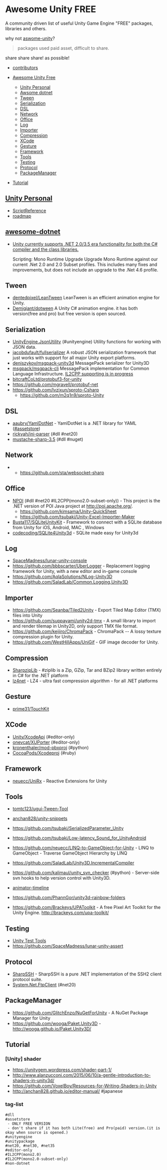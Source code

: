 # Awesome Unity FREE
A community driven list of useful Unity Game Engine "FREE" packages, libraries and others.

why not [aswome-unity](https://github.com/RyanNielson/awesome-unity)?

> packages used paid asset, difficult to share.

share share share! as possible!

* [contributors](https://github.com/netpyoung/awesome-unity-free/graphs/contributors)


* [Awesome Unity Free](#awesome-unity-free)

  * [Unity Personal](#unity-personal)
  * [Awsome dotnet](#awesome-dotnet)
  * [Tween](#tween)
  * [Serialization](#serialization)
  * [DSL](#dsl)
  * [Network](#network)
  * [Office](#office)
  * [Log](#log)
  * [Importer](#importer)
  * [Compression](#compression)
  * [XCode](#xcode)
  * [Gesture](#gesture)
  * [Framework](#framework)
  * [Tools](#tools)
  * [Testing](#testing)
  * [Protocol](#protocol)
  * [PackageManager](#packagemanager)


* [Tutorial](#tutorial)








## [Unity Personal](https://store.unity.com/download?ref=personal)
* [ScriptReference](http://docs.unity3d.com/ScriptReference/)
*  [roadmap](http://unity3d.com/roadmap)



## [awesome-dotnet](https://github.com/quozd/awesome-dotnet)


* [Unity currently supports .NET 2.0/3.5 era functionality for both the C# compiler and the class libraries.](http://blogs.unity3d.com/2014/05/20/the-future-of-scripting-in-unity/)


    Scripting: Mono Runtime Upgrade
    Upgrade Mono Runtime against our current .Net 2.0 and 2.0 Subset profiles.
    This includes many fixes and improvements, but does not include an upgrade to the .Net 4.6 profile.








## Tween
* [dentedpixel/LeanTween](https://github.com/dentedpixel/LeanTween) LeanTween is an efficient animation engine for Unity.
* [Demigiant/dotween](https://github.com/Demigiant/dotween)  A Unity C# animation engine. it has both version(free and pro) but free version is open sourced.


## Serialization
* [UnityEngine.JsonUtility](https://docs.unity3d.com/ScriptReference/JsonUtility.html) (#unityengine) Utility functions for working with JSON data.
* [jacobdufault/fullserializer](https://github.com/jacobdufault/fullserializer) A robust JSON serialization framework that just works with support for all major Unity export platforms.
* [deniszykov/msgpack-unity3d](https://github.com/deniszykov/msgpack-unity3d) MessagePack serializer for Unity3D
* [msgpack/msgpack-cli](https://github.com/msgpack/msgpack-cli) MessagePack implementation for Common Language Infrastructure. [IL2CPP supporting is in progress](https://github.com/msgpack/msgpack-cli/wiki/Xamarin-and-Unity)
* [bitcraftCoLtd/protobuf3-for-unity](https://github.com/bitcraftCoLtd/protobuf3-for-unity)
* https://github.com/mgravell/protobuf-net
* https://github.com/lvzixun/sproto-Csharp
    * https://github.com/m2q1n9/sproto-Unity


## DSL
* [aaubry/YamlDotNet](https://github.com/aaubry/YamlDotNet) - YamlDotNet is a .NET library for YAML ([#assetstore](https://www.assetstore.unity3d.com/en/#!/content/36292))
* [rickyah/ini-parser](https://github.com/rickyah/ini-parser) (#dll #net20)
* [mustache-sharp-3.5](https://www.nuget.org/packages/mustache-sharp-3.5/) (#dll #nuget)


## Network
* * https://github.com/sta/websocket-sharp


## Office
* [NPOI](http://npoi.codeplex.com/) (#dll #net20 #IL2CPP(mono2.0-subset-only)) - This project is the .NET version of POI Java project at http://poi.apache.org/.
  * https://github.com/kimsama/Unity-QuickSheet
  * https://github.com/tsubaki/Unity-Excel-Importer-Maker
* [Busta117/SQLiteUnityKit](https://github.com/Busta117/SQLiteUnityKit) - Framework to connect with a SQLite database from Unity for iOS, Android, MAC , Windows
* [codecoding/SQLite4Unity3d](https://github.com/codecoding/SQLite4Unity3d) - SQLite made easy for Unity3d


## Log
* [SpaceMadness/lunar-unity-console](https://github.com/SpaceMadness/lunar-unity-console)
* https://github.com/bbbscarter/UberLogger - Replacement logging framework for Unity, with a new editor and in-game console
* https://github.com/AqlaSolutions/NLog-Unity3D
* https://github.com/SaladLab/Common.Logging.Unity3D


## Importer
* https://github.com/Seanba/Tiled2Unity - Export Tiled Map Editor (TMX) files into Unity
* https://github.com/suppayami/unity2d-tmx - A small library to import and render tilemap in Unity2D, only support TMX file format.
* https://github.com/keijiro/ChromaPack - ChromaPack -- A lossy texture compression plugin for Unity.
* https://github.com/WestHillApps/UniGif - GIF image decoder for Unity.


## Compression
* [SharpzipLib](https://github.com/icsharpcode/SharpZipLib) -  #ziplib is a Zip, GZip, Tar and BZip2 library written entirely in C# for the .NET platform
* [lz4net](https://github.com/MiloszKrajewski/lz4net) - LZ4 - ultra fast compression algorithm - for all .NET platforms

## Gesture
* [prime31/TouchKit](https://github.com/prime31/TouchKit)


## XCode
* [Unity/XcodeApi](https://bitbucket.org/Unity-Technologies/xcodeapi) (#editor-only)
* [onevcat/XUPorter](https://github.com/onevcat/XUPorter) (#editor-only)
* [kronenthaler/mod-pbxproj](https://github.com/kronenthaler/mod-pbxproj) (#python)
* [CocoaPods/Xcodeproj](https://github.com/CocoaPods/Xcodeproj) (#ruby)

## Framework
* [neuecc/UniRx](https://github.com/neuecc/UniRx) - Reactive Extensions for Unity

## Tools
* [tomtc123/ugui-Tween-Tool](https://github.com/tomtc123/ugui-Tween-Tool)
* [anchan828/unity-snippets](https://github.com/anchan828/unity-snippets)
* https://github.com/tsubaki/SerializedParameter_Unity
* https://github.com/tsubaki/Low-latency_Sound_for_UnityAndroid
* https://github.com/neuecc/LINQ-to-GameObject-for-Unity - LINQ to GameObject - Traverse GameObject Hierarchy by LINQ
* https://github.com/SaladLab/Unity3D.IncrementalCompiler
* https://github.com/kalimaul/unity_svn_checker (#python) - Server-side svn hooks to help version control with Unity3D.
* [animator-timeline](https://github.com/absameen/Animator_Timeline)

* https://github.com/PhannGor/unity3d-rainbow-folders
* https://github.com/Brackeys/UPAToolkit - A free Pixel Art Toolkit for the Unity Engine. http://brackeys.com/upa-toolkit/


## Testing
* [Unity Test Tools](https://www.assetstore.unity3d.com/en/#!/content/13802)
* https://github.com/SpaceMadness/lunar-unity-assert


## Protocol
* [SharpSSH](http://www.tamirgal.com/blog/page/SharpSSH.aspx) - SharpSSH is a pure .NET implementation of the SSH2 client protocol suite.
* [System.Net.FtpClient](https://netftp.codeplex.com/) (#net20)


## PackageManager
* https://github.com/GlitchEnzo/NuGetForUnity - A NuGet Package Manager for Unity
* https://github.com/wooga/Paket.Unity3D - http://wooga.github.io/Paket.Unity3D/



## Tutorial

### [Unity] shader
* https://unitygem.wordpress.com/shader-part-1/
* http://www.alanzucconi.com/2015/06/10/a-gentle-introduction-to-shaders-in-unity3d/
* https://github.com/VoxelBoy/Resources-for-Writing-Shaders-in-Unity
* http://anchan828.github.io/editor-manual/ #japanese


### tag-list
```tag-list
#dll
#assetstore
 - ONLY FREE VERSION
 - don't share if it has both Lite(free) and Pro(paid) version.(it is okay when source is opened.)
#unityengine
#unitypackage
#net20, #net30, #net35
#editor-only
#IL2CPP(mono2.0)
#IL2CPP(mono2.0-subset-only)
#non-dotnet
```
